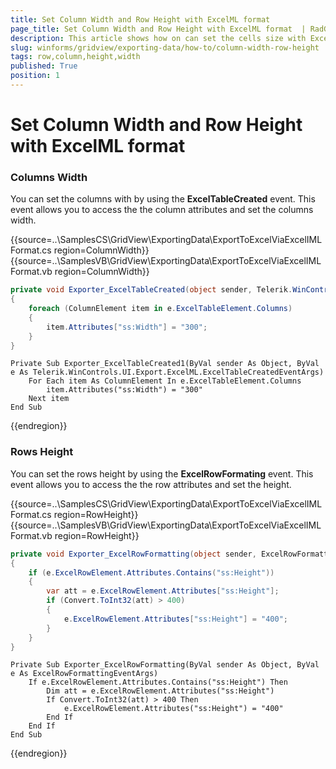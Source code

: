 ```yaml
---
title: Set Column Width and Row Height with ExcelML format 
page_title: Set Column Width and Row Height with ExcelML format  | RadGridView
description: This article shows how on can set the cells size with ExcelML format is used.
slug: winforms/gridview/exporting-data/how-to/column-width-row-height
tags: row,column,height,width
published: True
position: 1
---
```


# Set Column Width and Row Height with ExcelML format 

### Columns Width

You can set the columns with by using the __ExcelTableCreated__ event. This event allows you to access the the column attributes and set the columns width.

{{source=..\SamplesCS\GridView\ExportingData\ExportToExcelViaExcelIMLFormat.cs region=ColumnWidth}} 
{{source=..\SamplesVB\GridView\ExportingData\ExportToExcelViaExcelIMLFormat.vb region=ColumnWidth}}
````C#
private void Exporter_ExcelTableCreated(object sender, Telerik.WinControls.UI.Export.ExcelML.ExcelTableCreatedEventArgs e)
{
    foreach (ColumnElement item in e.ExcelTableElement.Columns)
    {
        item.Attributes["ss:Width"] = "300";
    }
}

````
````VB.NET
Private Sub Exporter_ExcelTableCreated1(ByVal sender As Object, ByVal e As Telerik.WinControls.UI.Export.ExcelML.ExcelTableCreatedEventArgs)
    For Each item As ColumnElement In e.ExcelTableElement.Columns
        item.Attributes("ss:Width") = "300"
    Next item
End Sub

````


{{endregion}} 


### Rows Height

You can set the rows height by using the __ExcelRowFormating__ event. This event allows you to access the the row attributes and set the height.

{{source=..\SamplesCS\GridView\ExportingData\ExportToExcelViaExcelIMLFormat.cs region=RowHeight}} 
{{source=..\SamplesVB\GridView\ExportingData\ExportToExcelViaExcelIMLFormat.vb region=RowHeight}}
````C#
private void Exporter_ExcelRowFormatting(object sender, ExcelRowFormattingEventArgs e)
{
    if (e.ExcelRowElement.Attributes.Contains("ss:Height"))
    {
        var att = e.ExcelRowElement.Attributes["ss:Height"];
        if (Convert.ToInt32(att) > 400)
        {
            e.ExcelRowElement.Attributes["ss:Height"] = "400";
        }
    }
}

````
````VB.NET
Private Sub Exporter_ExcelRowFormatting(ByVal sender As Object, ByVal e As ExcelRowFormattingEventArgs)
    If e.ExcelRowElement.Attributes.Contains("ss:Height") Then
        Dim att = e.ExcelRowElement.Attributes("ss:Height")
        If Convert.ToInt32(att) > 400 Then
            e.ExcelRowElement.Attributes("ss:Height") = "400"
        End If
    End If
End Sub

````



{{endregion}} 




